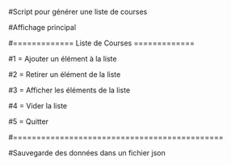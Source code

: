 #Script pour générer une liste de courses 

#Affichage principal

#============= Liste de Courses =============

#1 = Ajouter un élément à la liste

#2 = Retirer un élément de la liste

#3 = Afficher les éléments de la liste

#4 = Vider la liste

#5 = Quitter

#=============================================

#Sauvegarde des données dans un fichier json
